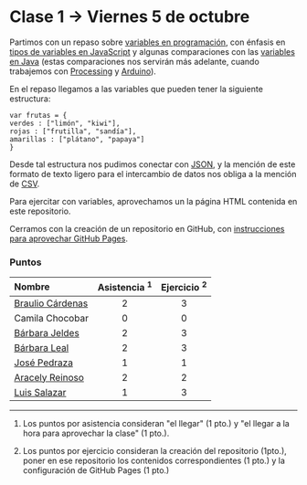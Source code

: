 # Clase 1 → Viernes 5 de octubre

Partimos con un repaso sobre [variables en programación](https://librosweb.es/libro/javascript/capitulo-3/variables.html), con énfasis en [tipos de variables en JavaScript](https://librosweb.es/libro/javascript/capitulo-3/tipos-de-variables.html) y algunas comparaciones con las [variables en Java](https://users.dcc.uchile.cl/~lmateu/Java/Apuntes/tiposprim.htm) (estas comparaciones nos servirán más adelante, cuando trabajemos con [Processing](https://github.com/profesorfaco/DGP502-2018/wiki/Processing) y [Arduino](https://github.com/profesorfaco/DGP502-2018/wiki/Arduino)).

En el repaso llegamos a las variables que pueden tener la siguiente estructura: 

```
var frutas = {
verdes : ["limón", "kiwi"],
rojas : ["frutilla", "sandía"],
amarillas : ["plátano", "papaya"]
}
```

Desde tal estructura nos pudimos conectar con [JSON](https://www.json.org/json-es.html), y la mención de este formato de texto ligero para el intercambio de datos nos obliga a la mención de [CSV](https://es.wikipedia.org/wiki/Valores_separados_por_comas).

Para ejercitar con variables, aprovechamos un la página HTML contenida en este repositorio. 

Cerramos con la creación de un repositorio en GitHub, con [instrucciones para aprovechar GitHub Pages](https://youtu.be/bFVtrlyH-kc).

### Puntos

| Nombre           | Asistencia <sup>1</sup> | Ejercicio <sup>2</sup> |
|:-----------------|:---:|:---:|
| [Braulio Cárdenas](https://github.com/brauliocardenas/sem_01) | 2 | 3 | 
| Camila Chocobar  | 0 | 0 |
| [Bárbara Jeldes](https://github.com/barbarajs/sem_01) | 2 | 3 |
| [Bárbara Leal](https://github.com/PowerPudu) | 2 | 3 |
| [José Pedraza](https://github.com/jotapedraza/sem_01) | 1 | 1 |
| [Aracely Reinoso](https://github.com/tshelly/sem_01)  | 2 | 2 |
| [Luis Salazar](https://github.com/luissalazarfigueroa/sem_01) | 1 | 3 |

------
   
  1. Los puntos por asistencia consideran "el llegar" (1 pto.) y "el llegar a la hora para aprovechar la clase" (1 pto.).
  
  2. Los puntos por ejercicio consideran la creación del repositorio (1pto.), poner en ese repositorio los contenidos correspondientes (1 pto.) y la configuración de GitHub Pages (1 pto.) 

